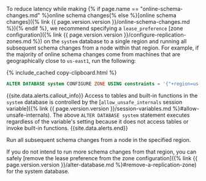 To reduce latency while making {% if page.name == "online-schema-changes.md" %}online schema changes{% else %}[online schema changes]({% link {{ page.version.version }}/online-schema-changes.md %}){% endif %}, we recommend specifying a `lease_preference` [zone configuration]({% link {{ page.version.version }}/configure-replication-zones.md %}) on the `system` database to a single region and running all subsequent schema changes from a node within that region. For example, if the majority of online schema changes come from machines that are geographically close to `us-east1`, run the following:

{% include_cached copy-clipboard.html %}
~~~ sql
ALTER DATABASE system CONFIGURE ZONE USING constraints = '{"+region=us-east1": 1}', lease_preferences = '[[+region=us-east1]]';
~~~

{{site.data.alerts.callout_info}}
Access to tables and built-in functions in the `system` database is controlled by the [`allow_unsafe_internals` session variable]({% link {{ page.version.version }}/session-variables.md %}#allow-unsafe-internals). The above `ALTER DATABASE system` statement executes regardless of the variable's setting because it does not access tables or invoke built-in functions.
{{site.data.alerts.end}}

Run all subsequent schema changes from a node in the specified region.

If you do not intend to run more schema changes from that region, you can safely [remove the lease preference from the zone configuration]({% link {{ page.version.version }}/alter-database.md %}#remove-a-replication-zone) for the system database.
